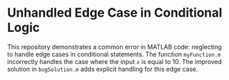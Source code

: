 # Unhandled Edge Case in Conditional Logic
This repository demonstrates a common error in MATLAB code: neglecting to handle edge cases in conditional statements. The function `myFunction.m` incorrectly handles the case where the input `x` is equal to 10.  The improved solution in `bugSolution.m` adds explicit handling for this edge case.